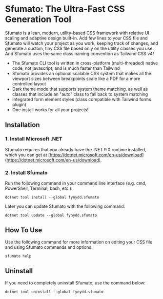 # Sfumato: The Ultra-Fast CSS Generation Tool

Sfumato is a lean, modern, utility-based CSS framework with relative UI scaling and adaptive design built-in. Add few lines to your CSS file and Sfumato will watch your project as you work, keeping track of changes, and generate a custom, tiny CSS file based only on the utility classes you use. And Sfumato uses the same class naming convention as Tailwind CSS v4!

- The Sfumato CLI tool is written in cross-platform (multi-threaded) native code, not javascript, and is much faster than Tailwind
- Sfumato provides an optional scalable CSS system that makes all the viewport sizes between breakpoints scale like a PDF for a more controlled layout
- Dark theme mode that supports system theme matching, as well as classes that include an "auto" class to fall back to system matching
- Integrated form element styles (class compatible with Tailwind forms plugin)
- One install works for all your projects!

## Installation

### 1. Install Microsoft .NET

Sfumato requires that you already have the .NET 9.0 runtime installed, which you can get at [https://dotnet.microsoft.com/en-us/download](https://dotnet.microsoft.com/en-us/download).

### 2. Install Sfumato

Run the following command in your command line interface (e.g. cmd, PowerShell, Terminal, bash, etc.):

```dotnet tool install --global fynydd.sfumato```

Later you can update Sfumato with the following command:

```dotnet tool update --global fynydd.sfumato```

## How To Use

Use the following command for more information on editing your CSS file and using Sfumato commands and options:

```sfumato help```

## Uninstall

If you need to completely uninstall Sfumato, use the command below:

```dotnet tool uninstall --global fynydd.sfumato```
